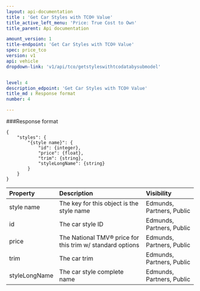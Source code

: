 ```yaml
---
layout: api-documentation
title : 'Get Car Styles with TCO® Value'
title_active_left_menu: 'Price: True Cost to Own'
title_parent: Api documentation

amount_version: 1
title-endpoint: 'Get Car Styles with TCO® Value'
spec: price_tco
version: v1
api: vehicle
dropdown-link: 'v1/api/tco/getstyleswithtcodatabysubmodel'


level: 4
description_edpoint: 'Get Car Styles with TCO® Value'
title_md : Response format
number: 4

---
```


###Response format

	{
	    "styles": {
	        "{style name}": {
	            "id": {integer},
	            "price": {float},
	            "trim": {string},
	            "styleLongName": {string}
	        }
	    }
	}
	
| Property      | Description                                              	| Visibility                |
|:--------------|:----------------------------------------------------------|:------------------------- |
| style name    | The key for this object is the style name		           	| Edmunds, Partners, Public |
| id	        | The car style ID								           	| Edmunds, Partners, Public |
| price         | The National TMV® price for this trim w/ standard options | Edmunds, Partners, Public |
| trim	        | The car trim									           	| Edmunds, Partners, Public |
| styleLongName | The car style complete name					           	| Edmunds, Partners, Public |
